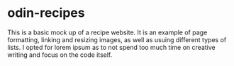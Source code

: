 # odin-recipes
This is a basic mock up of a recipe website. It is an example of page formatting, linking and resizing images, as well as usuing different types of lists. I opted for lorem ipsum as to not spend too much time on creative writing and focus on the code itself.